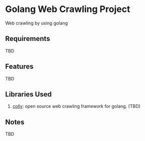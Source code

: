 # Golang Web Crawling Project
Web crawling by using golang

## Requirements
TBD

## Features
TBD

## Libraries Used
1. [colly](https://github.com/gocolly/colly): open source web crawling framework for golang. (TBD)

## Notes
TBD

